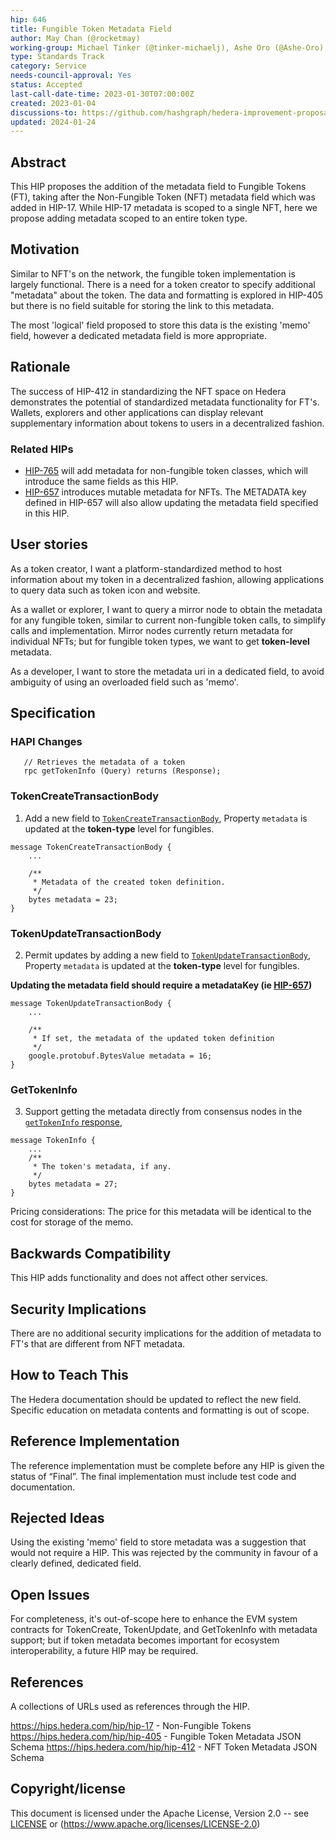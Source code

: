 ```yaml
---
hip: 646
title: Fungible Token Metadata Field
author: May Chan (@rocketmay)
working-group: Michael Tinker (@tinker-michaelj), Ashe Oro (@Ashe-Oro), Michael Garber (@mgarbs)
type: Standards Track
category: Service
needs-council-approval: Yes
status: Accepted
last-call-date-time: 2023-01-30T07:00:00Z
created: 2023-01-04
discussions-to: https://github.com/hashgraph/hedera-improvement-proposal/discussions/627
updated: 2024-01-24
---
```


## Abstract

This HIP proposes the addition of the metadata field to Fungible Tokens (FT), taking after the Non-Fungible Token (NFT) metadata field which was added in HIP-17. While HIP-17 metadata is scoped to a single NFT, here we propose adding metadata scoped to an entire token type.

## Motivation

Similar to NFT's on the network, the fungible token implementation is largely functional. There is a need for a token creator to specify additional "metadata" about the token. The data and formatting is explored in HIP-405 but there is no field suitable for storing the link to this metadata. 

The most 'logical' field proposed to store this data is the existing 'memo' field, however a dedicated metadata field is more appropriate.

## Rationale

The success of HIP-412 in standardizing the NFT space on Hedera demonstrates the potential of standardized metadata functionality for FT's. Wallets, explorers and other applications can display relevant supplementary information about tokens to users in a decentralized fashion.

### Related HIPs
- [HIP-765](https://hips.hedera.com/hip/hip-765) will add metadata for non-fungible token classes, which will introduce the same fields as this HIP.
- [HIP-657](https://hips.hedera.com/hip/hip-657) introduces mutable metadata for NFTs. The METADATA key defined in HIP-657 will also allow updating the metadata field specified in this HIP.

## User stories

As a token creator, I want a platform-standardized method to host information about my token in a decentralized fashion, allowing applications to query data such as token icon and website.

As a wallet or explorer, I want to query a mirror node to obtain the metadata for any fungible token, similar to current non-fungible token calls, to simplify calls and implementation. Mirror nodes currently return metadata for individual NFTs; but for fungible token types, we want to get **token-level** metadata.

As a developer, I want to store the metadata uri in a dedicated field, to avoid ambiguity of using an overloaded field such as 'memo'.
  
## Specification

### HAPI Changes

```
   // Retrieves the metadata of a token
   rpc getTokenInfo (Query) returns (Response);
```

### TokenCreateTransactionBody
1. Add a new field to [`TokenCreateTransactionBody`](https://github.com/hashgraph/hedera-protobufs/blob/main/services/token_create.proto),
   Property `metadata` is updated at the **token-type** level for fungibles.
```
message TokenCreateTransactionBody {
    ...

    /**
     * Metadata of the created token definition.
     */
    bytes metadata = 23;
}
```

### TokenUpdateTransactionBody
2. Permit updates by adding a new field to [`TokenUpdateTransactionBody`](https://github.com/hashgraph/hedera-protobufs/blob/main/services/token_update.proto),
   Property `metadata` is updated at the **token-type** level for fungibles.

**Updating the metadata field should require a metadataKey (ie [HIP-657](https://github.com/hashgraph/hedera-improvement-proposal/blob/main/HIP/hip-657.md))**

```
message TokenUpdateTransactionBody {
    ...
    
    /**
     * If set, the metadata of the updated token definition
     */
    google.protobuf.BytesValue metadata = 16;
}
```

### GetTokenInfo
3. Support getting the metadata directly from consensus nodes in the [`getTokenInfo` response](https://github.com/hashgraph/hedera-protobufs/blob/main/services/token_get_info.proto),
```
message TokenInfo {
    ...
    /**
     * The token's metadata, if any.
     */
    bytes metadata = 27;
}
```

Pricing considerations:
The price for this metadata will be identical to the cost for storage of the memo.


## Backwards Compatibility

This HIP adds functionality and does not affect other services.

## Security Implications

There are no additional security implications for the addition of metadata to FT's that are different from NFT metadata.

## How to Teach This

The Hedera documentation should be updated to reflect the new field. Specific education on metadata contents and formatting is out of scope. 

## Reference Implementation

The reference implementation must be complete before any HIP is given the status of “Final”. The final implementation must include test code and documentation.

## Rejected Ideas

Using the existing 'memo' field to store metadata was a suggestion that would not require a HIP. This was rejected by the community in favour of a clearly defined, dedicated field.

## Open Issues

For completeness, it's out-of-scope here to enhance the EVM system contracts for TokenCreate, TokenUpdate, and GetTokenInfo with metadata support; but if token metadata becomes important for ecosystem interoperability, a future HIP may be required.

## References

A collections of URLs used as references through the HIP.

https://hips.hedera.com/hip/hip-17 - Non-Fungible Tokens
https://hips.hedera.com/hip/hip-405 - Fungible Token Metadata JSON Schema
https://hips.hedera.com/hip/hip-412 - NFT Token Metadata JSON Schema

## Copyright/license

This document is licensed under the Apache License, Version 2.0 -- see [LICENSE](../LICENSE) or (https://www.apache.org/licenses/LICENSE-2.0)

